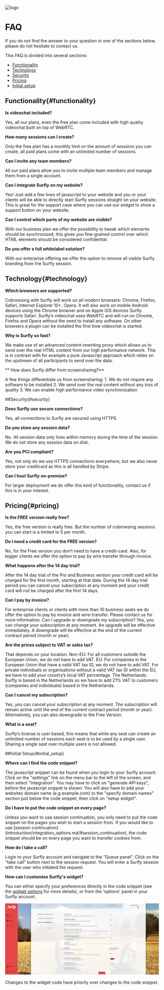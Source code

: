 ![logo](images/logosmall.png)
<a name="faq"></a>
# FAQ

If you do not find the answer to your question in one of the sections below, please do not hesitate to contact us.

This FAQ is divided into several sections:
  - [Functionality](<#functionality>)
  - [Technology](<#technology>)
  - [Security](<#security>)
  - [Pricing](<#pricing>)
  - [Initial setup](<#initial_setup>)


## Functionality{#functionality}

**Is videochat included?**

Yes, all our plans, even the free plan come included with high quality videochat built on top of WebRTC.


**How many sessions can I create?**
<p>Only the free plan has a monthly limit on the amount of sessions you can create, all paid plans come with an unlimited number of sessions.</p>


**Can I invite any team members?**
<p>All our paid plans allow you to invite multiple team members and manage them from a single account.</p>


**Can I integrate Surfly on my website?**
<p>Yes! Just add a few lines of javascript to your website and you or your clients will be able to directly start Surfly sessions straight on your website. This is great for the support case where you can use our widget to show a support button on your website.</p>


**Can I control which parts of my website are visible?**
<p>With our business plan we offer the possibility to tweak which elements should be synchronized, this gives you fine-grained control over which HTML elements should be considered confidential.</p>


**Do you offer a full whitelabel solution?**
<p>With our enterprise offering we offer the option to remove all visible Surfly branding from the Surfly session.</p>


## Technology{#technology}

**Which browsers are supported?**
<p>Cobrowsing with Surfly will work on all modern browsers: Chrome, Firefox, Safari, Internet Explorer 10+, Opera. It will also work on mobile Android devices using the Chrome browser and on Apple iOS devices Surfly supports Safari. Surfly’s videochat uses WebRTC and will run on Chrome, Firefox and Opera without the need to install any software. On other browsers a plugin can be installed the first time videochat is started.</p>


**Why is Surfly so fast?**
<p>We make use of an advanced content-rewriting proxy which allows us to send over the real HTML content from our high performance network. This is in contrast with for example a pure Javascript approach which relies on the upstream of all participants to send over the data.</p>

**
How does Surfly differ from screensharing?**
<p>A few things differentiate us from screensharing:
1. We do not require any software to be installed
2. We send over the real content without any loss of quality
3. We can enable high performance video synchronization</p>


##Security{#security}

**Does Surfly use secure connections?**
<p>Yes, all connections to Surfly are secured using HTTPS.</p>


**Do you store any session data?**
<p>No. All session data only lives within memory during the time of the session. We do not store any session data on disk.</p>


**Are you PCI compliant?**
<p>Yes, not only do we use HTTPS connections everywhere, but we also never store your creditcard as this is all handled by Stripe.</p>


**Can I host Surfly on-premise?**
<p>For larger deployment we do offer this kind of functionality, contact us if this is in your interest.</p>


## Pricing{#pricing}

**Is the FREE version really free?**
<p>Yes, the free version is really free. But the number of cobrowsing sessions you can start is a limited to 5 per month.</p>


**Do I need a credit card for the FREE version?**
<p>No, for the Free version you don’t need to have a credit-card. Also, for bigger clients we offer the option to pay by wire transfer through invoice.</p>


**What happens after the 14 day trial?**
<p>After the 14 day trial of the Pro and Business version your credit card will be charged for the first month, starting at that date. During the 14 day trial period you can cancel your subscription at any moment and your credit card will not be charged after the first 14 days.</p>


**Can I pay by invoice?**
<p>For enterprise clients or clients with more than 10 business seats we do offer the option to pay by invoice and wire-transfer. Please contact us for more information. Can I upgrade or downgrade my subscription? Yes, you can change your subscription at any moment. An upgrade will be effective immediately. A downgrade will be effective at the end of the current contract period (month or year).</p>


**Are the prices subject to VAT or sales tax?**
<p>That depends on your location. Non-EU: For all customers outside the European Union, we do not have to add VAT. EU: For companies in the European Union that have a valid VAT tax ID, we do not have to add VAT. For private individuals or organisations without a valid VAT tax ID within the EU, we have to add your country’s local VAT percentage. The Netherlands: Surfly is based in the Netherlands so we have to add 21% VAT to customers (companies and individuals) based in the Netherlands.</p>


**Can I cancel my subscription?**
<p>Yes, you can cancel your subscription at any moment. The subscription will remain active until the end of the current contract period (month or year). Alternatively, you can also downgrade to the Free Version.</p>


**What is a seat?**
<p>Surfly’s license is user based, this means that while any seat can create an unlimited number of sessions each seat is to be used by a single user. Sharing a single seat over multiple users is not allowed.</p>


##Initial Setup{#initial_setup}

**Where can I find the code snippet?**
<p>The javascript snippet can be found when you login to your Surfly account. Click on the "settings" link on the menu bar to the left of the screen, and then select "Integration". You may have to click on "generate API keys", before the javascript snippet is shown. You will also have to add your websites domain name (e.g example.com) to the "specify domain names" section just below the code snippet, then click on "setup widget".</p>


**Do I have to put the code snippet on every page?**
<p>Unless you want to use session continuation, you only need to put the code snippet on the pages you wish to start a session from. If you would like to use [session continuation](introduction/integration_options.md/#session_continuation), the code snippet should be on every page you want to transfer cookies from.</p>


**How do I take a call?**
<p>Login to your Surfly account and navigate to the "Queue panel". Click on the "take call" button next to the session request. You will enter a Surfly session with the user who initiated the request.</p>


**How can I customise Surfly's widget?**


You can either specify your preferences directly in the code snippet (see the [widget options](widget_options/reference.md) for more details), or from the 'options' panel in your Surfly account. 

![options panel](images/options-panel.jpg)

Changes to the widget code have priority over changes to the code snippet. 

















